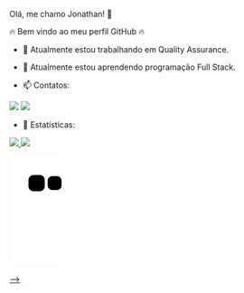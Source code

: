 Olá, me chamo Jonathan! 👋 

 🔥  Bem vindo ao meu perfil GitHub 🔥 

- 🔭 Atualmente estou trabalhando em Quality Assurance.

- 🌱 Atualmente estou aprendendo programação Full Stack. 

- 📫  Contatos:
<div>
<a href="https://instagram.com/jonathanmarquesb" target="_blank"><img src="https://img.shields.io/badge/-Instagram-%23E4405F?style=for-the-badge&logo=instagram&logoColor=white" target="_blank"></a>
<a href="https://www.linkedin.com/in/jonathan-marques-bonckhorny-1172351b1/" target="_blank"><img src="https://img.shields.io/badge/-LinkedIn-%230077B5?style=for-the-badge&logo=linkedin&logoColor=white" target="_blank"></a>   
</div>

- 📝 Estatísticas:
<div>
<a href="https://github.com/JotaMarquesb">
<img height="180em" src="https://github-readme-stats.vercel.app/api/top-langs/?username=JotaMarquesb&layout=compact&langs_count=7&theme=dracula"/>
<img height="180em" src="https://github-readme-stats.vercel.app/api?username=JotaMarquesb&show_icons=true&theme=dracula&include_all_commits=true&count_private=true"/>
</div>

![Snake animation](https://github.com/JotaMarquesb/JotaMarquesb/blob/output/github-contribution-grid-snake.svg)

-->
